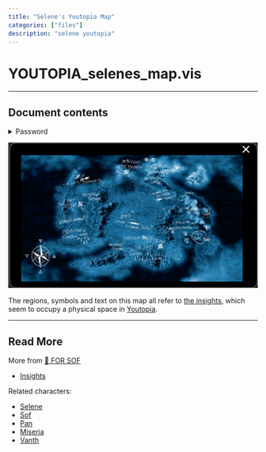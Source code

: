 ```yaml
---
title: "Selene's Youtopia Map"
categories: ["files"]
description: "selene youtopia"
---
```

# YOUTOPIA_selenes_map.vis

***

## Document contents

<details class="password">
  <summary>Password</summary>

clive
</details>

![Selene's map of Youtopia](../../Resources/files/selenesmap.png)

The regions, symbols and text on this map all refer to [the insights](../lore/insights), which seem
to occupy a physical space in [Youtopia](../lore/youtopia).

***

## Read More

More from [📁 FOR SOF](./for-sof)

- [Insights](../lore/insights)

Related characters:

- [Selene](../characters/selene)
- [Sof](../characters/sof)
- [Pan](../characters/pan)
- [Miseria](../characters/miseria)
- [Vanth](../characters/vanth)